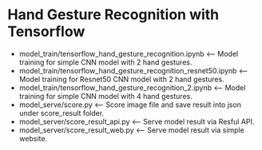 # Hand Gesture Recognition with Tensorflow

* model_train/tensorflow_hand_gesture_recognition.ipynb <-- Model training for simple CNN model with 2 hand gestures.
* model_train/tensorflow_hand_gesture_recognition_resnet50.ipynb <-- Model training for Resnet50 CNN model with 2 hand gestures.
* model_train/tensorflow_hand_gesture_recognition_2.ipynb <-- Model training for simple CNN model with 4 hand gestures.
* model_serve/score.py <-- Score image file and save result into json under score_result folder.
* model_server/score_result_api.py <-- Serve model result via Resful API.
* model_server/score_result_web.py <-- Serve model result via simple website.
